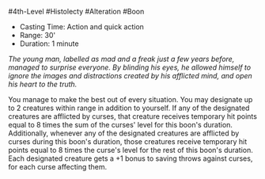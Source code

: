 #4th-Level #Histolecty #Alteration #Boon
 
- Casting Time: Action and quick action
- Range: 30'
- Duration: 1 minute
 
_The young man, labelled as mad and a freak just a few years before, managed to surprise everyone. By blinding his eyes, he allowed himself to ignore the images and distractions created by his afflicted mind, and open his heart to the truth._
 
You manage to make the best out of every situation. You may designate up to 2 creatures within range in addition to yourself. If any of the designated creatures are afflicted by curses, that creature receives temporary hit points equal to 8 times the sum of the curses' level for this boon's duration.  
Additionally, whenever any of the designated creatures are afflicted by curses during this boon's duration, those creatures receive temporary hit points equal to 8 times the curse's level for the rest of this boon's duration.  
Each designated creature gets a +1 bonus to saving throws against curses, for each curse affecting them.